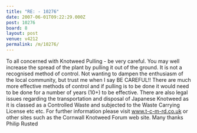```yaml
---
title: "RE: - 10276"
date: 2007-06-01T09:22:29.000Z
post: 10276
board: 8
layout: post
venue: v4212
permalink: /m/10276/
---
```

To all concerned with Knotweed Pulling - be very careful.
You may well increase the spread of the plant by pulling it out of the ground.  It is not a recognised method of control.
Not wanting to dampen the enthusiasm of the local community, but trust me when I say BE CAREFUL!!
There are much more effective methods of control and if pulling is to be done it would need to be done for a number of years (10+) to be effective.  There are also legal issues regarding the transportation and disposal of Japanese Knotweed as it is classed as a Controlled Waste and subjected to the Waste Carrying License etc etc.
For further information please visit www.t-c-m-rd.co.uk or other sites such as the Cornwall Knotweed Forum web site.
Many thanks
Philip Rusted
